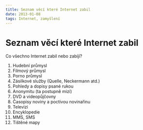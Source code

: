 ```yaml
---
title: Seznam věcí které Internet zabil
date: 2013-01-08
tags: Internet, zamyšlení
---
```



# Seznam věcí které Internet zabil

Co všechno Internet zabil nebo zabíjí?

1. Hudební průmysl
2. Filmový průmysl
3. Porno průmysl
4. Zásilkové služby (Quelle, Neckermann atd.)
5. Pohledy a dopisy psané rukou
6. Anonymitu (ta postupně mizí)
7. DVD a videopůjčovny
8. Časopisy noviny a poctivou novinařinu
9. Televizi
10. Encyklopedie
11. MMS, SMS
12. Tištěné mapy
